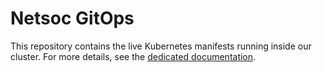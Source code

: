 # Netsoc GitOps

This repository contains the live Kubernetes manifests running inside our cluster. For more details, see the
[dedicated documentation](https://docs.netsoc.ie/gitops/).
